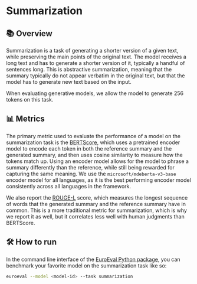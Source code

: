 # Summarization

## 📚 Overview

Summarization is a task of generating a shorter version of a given text, while
preserving the main points of the original text. The model receives a long text and has
to generate a shorter version of it, typically a handful of sentences long. This is
abstractive summarization, meaning that the summary typically do not appear verbatim in
the original text, but that the model has to generate new text based on the input.

When evaluating generative models, we allow the model to generate 256 tokens on this
task.

## 📊 Metrics

The primary metric used to evaluate the performance of a model on the summarization task
is the [BERTScore](https://doi.org/10.48550/arXiv.1904.09675), which uses a pretrained
encoder model to encode each token in both the reference summary and the generated
summary, and then uses cosine similarity to measure how the tokens match up. Using an
encoder model allows for the model to phrase a summary differently than the reference,
while still being rewarded for capturing the same meaning. We use the
`microsoft/mdeberta-v3-base` encoder model for all languages, as it is the best
performing encoder model consistently across all languages in the framework.

We also report the [ROUGE-L](https://www.aclweb.org/anthology/W04-1013/) score, which
measures the longest sequence of words that the generated summary and the reference
summary have in common. This is a more traditional metric for summarization, which is
why we report it as well, but it correlates less well with human judgments than
BERTScore.

## 🛠️ How to run

In the command line interface of the [EuroEval Python package](/python-package.md), you
can benchmark your favorite model on the summarization task like so:

```bash
euroeval --model <model-id> --task summarization
```
